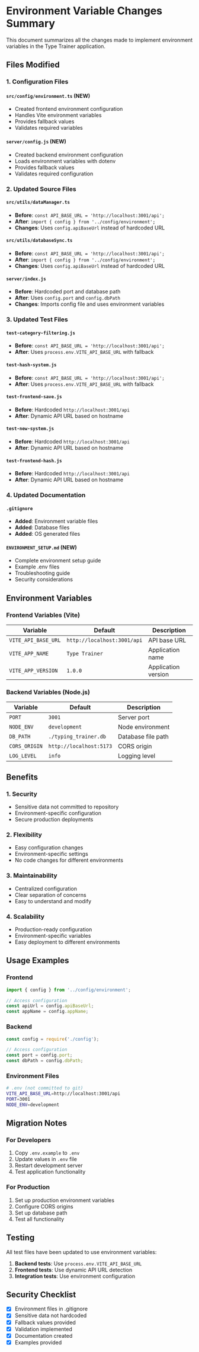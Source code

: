 # Environment Variable Changes Summary

This document summarizes all the changes made to implement environment variables in the Type Trainer application.

## Files Modified

### 1. Configuration Files

#### `src/config/environment.ts` (NEW)
- Created frontend environment configuration
- Handles Vite environment variables
- Provides fallback values
- Validates required variables

#### `server/config.js` (NEW)
- Created backend environment configuration
- Loads environment variables with dotenv
- Provides fallback values
- Validates required configuration

### 2. Updated Source Files

#### `src/utils/dataManager.ts`
- **Before**: `const API_BASE_URL = 'http://localhost:3001/api';`
- **After**: `import { config } from '../config/environment';`
- **Changes**: Uses `config.apiBaseUrl` instead of hardcoded URL

#### `src/utils/databaseSync.ts`
- **Before**: `const API_BASE_URL = 'http://localhost:3001/api';`
- **After**: `import { config } from '../config/environment';`
- **Changes**: Uses `config.apiBaseUrl` instead of hardcoded URL

#### `server/index.js`
- **Before**: Hardcoded port and database path
- **After**: Uses `config.port` and `config.dbPath`
- **Changes**: Imports config file and uses environment variables

### 3. Updated Test Files

#### `test-category-filtering.js`
- **Before**: `const API_BASE_URL = 'http://localhost:3001/api';`
- **After**: Uses `process.env.VITE_API_BASE_URL` with fallback

#### `test-hash-system.js`
- **Before**: `const API_BASE_URL = 'http://localhost:3001/api';`
- **After**: Uses `process.env.VITE_API_BASE_URL` with fallback

#### `test-frontend-save.js`
- **Before**: Hardcoded `http://localhost:3001/api`
- **After**: Dynamic API URL based on hostname

#### `test-new-system.js`
- **Before**: Hardcoded `http://localhost:3001/api`
- **After**: Dynamic API URL based on hostname

#### `test-frontend-hash.js`
- **Before**: Hardcoded `http://localhost:3001/api`
- **After**: Dynamic API URL based on hostname

### 4. Updated Documentation

#### `.gitignore`
- **Added**: Environment variable files
- **Added**: Database files
- **Added**: OS generated files

#### `ENVIRONMENT_SETUP.md` (NEW)
- Complete environment setup guide
- Example .env files
- Troubleshooting guide
- Security considerations

## Environment Variables

### Frontend Variables (Vite)

| Variable | Default | Description |
|----------|---------|-------------|
| `VITE_API_BASE_URL` | `http://localhost:3001/api` | API base URL |
| `VITE_APP_NAME` | `Type Trainer` | Application name |
| `VITE_APP_VERSION` | `1.0.0` | Application version |

### Backend Variables (Node.js)

| Variable | Default | Description |
|----------|---------|-------------|
| `PORT` | `3001` | Server port |
| `NODE_ENV` | `development` | Node environment |
| `DB_PATH` | `./typing_trainer.db` | Database file path |
| `CORS_ORIGIN` | `http://localhost:5173` | CORS origin |
| `LOG_LEVEL` | `info` | Logging level |

## Benefits

### 1. Security
- Sensitive data not committed to repository
- Environment-specific configuration
- Secure production deployments

### 2. Flexibility
- Easy configuration changes
- Environment-specific settings
- No code changes for different environments

### 3. Maintainability
- Centralized configuration
- Clear separation of concerns
- Easy to understand and modify

### 4. Scalability
- Production-ready configuration
- Environment-specific variables
- Easy deployment to different environments

## Usage Examples

### Frontend
```typescript
import { config } from '../config/environment';

// Access configuration
const apiUrl = config.apiBaseUrl;
const appName = config.appName;
```

### Backend
```javascript
const config = require('./config');

// Access configuration
const port = config.port;
const dbPath = config.dbPath;
```

### Environment Files
```bash
# .env (not committed to git)
VITE_API_BASE_URL=http://localhost:3001/api
PORT=3001
NODE_ENV=development
```

## Migration Notes

### For Developers
1. Copy `.env.example` to `.env`
2. Update values in `.env` file
3. Restart development server
4. Test application functionality

### For Production
1. Set up production environment variables
2. Configure CORS origins
3. Set up database path
4. Test all functionality

## Testing

All test files have been updated to use environment variables:

1. **Backend tests**: Use `process.env.VITE_API_BASE_URL`
2. **Frontend tests**: Use dynamic API URL detection
3. **Integration tests**: Use environment configuration

## Security Checklist

- [x] Environment files in .gitignore
- [x] Sensitive data not hardcoded
- [x] Fallback values provided
- [x] Validation implemented
- [x] Documentation created
- [x] Examples provided
